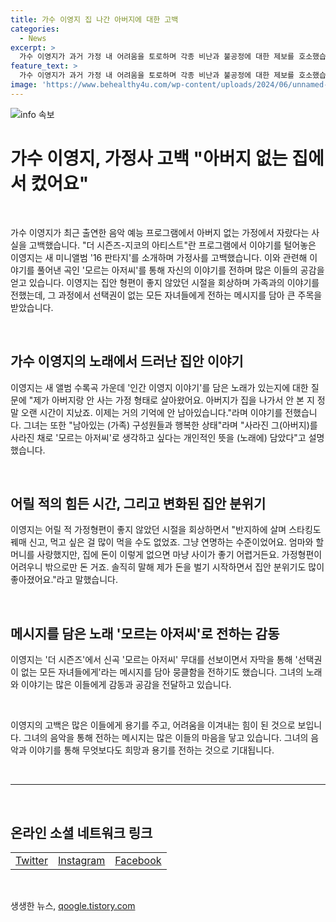 ```yaml
---
title: 가수 이영지 집 나간 아버지에 대한 고백
categories:
  - News
excerpt: >
  가수 이영지가 과거 가정 내 어려움을 토로하며 각종 비난과 불공정에 대한 제보를 호소했습니다. 새 앨범 16 판타지를 소개하며 아버지와의 이야기를 전한 이영지는 모르는 아저씨라는 곡을 통해 선택권이 없는 자녀들에게 메시지를 담아 뭉클함을 전했습니다. 이에 대한 자세한 내용은 아래 링크에서 확인할 수 있습니다. (150자) [자세히 보기](https://url.kr/b71afn)
feature_text: >
  가수 이영지가 과거 가정 내 어려움을 토로하며 각종 비난과 불공정에 대한 제보를 호소했습니다. 새 앨범 16 판타지를 소개하며 아버지와의 이야기를 전한 이영지는 모르는 아저씨라는 곡을 통해 선택권이 없는 자녀들에게 메시지를 담아 뭉클함을 전했습니다. 이에 대한 자세한 내용은 아래 링크에서 확인할 수 있습니다. (150자) [자세히 보기](https://url.kr/b71afn)
image: 'https://www.behealthy4u.com/wp-content/uploads/2024/06/unnamed-file.png'
---
```


<p><img src="https://www.behealthy4u.com/wp-content/uploads/2024/06/unnamed-file.png" alt="info 속보" /></p>

<h1>가수 이영지, 가정사 고백 "아버지 없는 집에서 컸어요"</h1>

<p data-ke-size="size16">&nbsp;</p>

<p>가수 이영지가 최근 출연한 음악 예능 프로그램에서 아버지 없는 가정에서 자랐다는 사실을 고백했습니다. "더 시즌즈-지코의 아티스트"란 프로그램에서 이야기를 털어놓은 이영지는 새 미니앨범 '16 판타지'를 소개하며 가정사를 고백했습니다. 이와 관련해 이야기를 풀어낸 곡인 '모르는 아저씨'를 통해 자신의 이야기를 전하며 많은 이들의 공감을 얻고 있습니다. 이영지는 집안 형편이 좋지 않았던 시절을 회상하며 가족과의 이야기를 전했는데, 그 과정에서 선택권이 없는 모든 자녀들에게 전하는 메시지를 담아 큰 주목을 받았습니다.</p>

<p data-ke-size="size16">&nbsp;</p>

<h2>가수 이영지의 노래에서 드러난 집안 이야기</h2>

<p data-ke-size="size16">이영지는 새 앨범 수록곡 가운데 '인간 이영지 이야기'를 담은 노래가 있는지에 대한 질문에 "제가 아버지랑 안 사는 가정 형태로 살아왔어요. 아버지가 집을 나가서 안 본 지 정말 오랜 시간이 지났죠. 이제는 거의 기억에 안 남아있습니다."라며 이야기를 전했습니다. 그녀는 또한 "남아있는 (가족) 구성원들과 행복한 상태"라며 "사라진 그(아버지)를 사라진 채로 '모르는 아저씨'로 생각하고 싶다는 개인적인 뜻을 (노래에) 담았다"고 설명했습니다.</p>

<p data-ke-size="size16">&nbsp;</p>

<h2>어릴 적의 힘든 시간, 그리고 변화된 집안 분위기</h2>

<p data-ke-size="size16">이영지는 어릴 적 가정형편이 좋지 않았던 시절을 회상하면서 "반지하에 살며 스타킹도 꿰매 신고, 먹고 싶은 걸 많이 먹을 수도 없었죠. 그냥 연명하는 수준이었어요. 엄마와 할머니를 사랑했지만, 집에 돈이 이렇게 없으면 마냥 사이가 좋기 어렵거든요. 가정형편이 어려우니 밖으로만 돈 거죠. 솔직히 말해 제가 돈을 벌기 시작하면서 집안 분위기도 많이 좋아졌어요."라고 말했습니다.</p>

<p data-ke-size="size16">&nbsp;</p>

<h2>메시지를 담은 노래 '모르는 아저씨'로 전하는 감동</h2>

<p data-ke-size="size16">이영지는 '더 시즌즈'에서 신곡 '모르는 아저씨' 무대를 선보이면서 자막을 통해 '선택권이 없는 모든 자녀들에게'라는 메시지를 담아 뭉클함을 전하기도 했습니다. 그녀의 노래와 이야기는 많은 이들에게 감동과 공감을 전달하고 있습니다.</p>

<p data-ke-size="size16">&nbsp;</p>

<p>이영지의 고백은 많은 이들에게 용기를 주고, 어려움을 이겨내는 힘이 된 것으로 보입니다. 그녀의 음악을 통해 전하는 메시지는 많은 이들의 마음을 닿고 있습니다. 그녀의 음악과 이야기를 통해 무엇보다도 희망과 용기를 전하는 것으로 기대됩니다.</p>

<p data-ke-size="size16">&nbsp;</p>

<hr>

<p data-ke-size="size16">&nbsp;</p>

<h2>온라인 소셜 네트워크 링크</h2>

<table>
<tbody>
<tr>
<td style="text-align: center;"><a href="https://twitter.com/this_is_eyetunes">Twitter</a></td>
<td style="text-align: center;"><a href="https://www.instagram.com/this_is_eyetunes/">Instagram</a></td>
<td style="text-align: center;"><a href="https://www.facebook.com/thisisEYETUNES">Facebook</a></td>
</tr>
</tbody>
</table>

<p data-ke-size="size16">&nbsp;</p>
생생한 뉴스, <a href="https://qoogle.tistory.com" rel="dofollow">qoogle.tistory.com</a>


